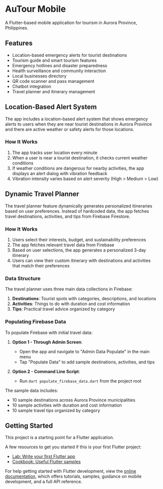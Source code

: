 # AuTour Mobile

A Flutter-based mobile application for tourism in Aurora Province, Philippines.

## Features

- Location-based emergency alerts for tourist destinations
- Tourism guide and smart tourism features
- Emergency hotlines and disaster preparedness
- Health surveillance and community interaction
- Local businesses directory
- QR code scanner and pass management
- Chatbot integration
- Travel planner and itinerary management

## Location-Based Alert System

The app includes a location-based alert system that shows emergency alerts to users when they are near tourist destinations in Aurora Province and there are active weather or safety alerts for those locations.

### How It Works

1. The app tracks user location every minute
2. When a user is near a tourist destination, it checks current weather conditions
3. If weather conditions are dangerous for nearby activities, the app displays an alert dialog with vibration feedback
4. Vibration intensity varies based on alert severity (High > Medium > Low)

## Dynamic Travel Planner

The travel planner feature dynamically generates personalized itineraries based on user preferences. Instead of hardcoded data, the app fetches travel destinations, activities, and tips from Firebase Firestore.

### How It Works

1. Users select their interests, budget, and sustainability preferences
2. The app fetches relevant travel data from Firebase
3. Based on user selections, the app generates a personalized 3-day itinerary
4. Users can view their custom itinerary with destinations and activities that match their preferences

### Data Structure

The travel planner uses three main data collections in Firebase:

1. **Destinations**: Tourist spots with categories, descriptions, and locations
2. **Activities**: Things to do with duration and cost information
3. **Tips**: Practical travel advice organized by category

### Populating Firebase Data

To populate Firebase with initial travel data:

1. **Option 1 - Through Admin Screen**: 
   - Open the app and navigate to "Admin Data Populate" in the main menu
   - Tap "Populate Data" to add sample destinations, activities, and tips

2. **Option 2 - Command Line Script**:
   - Run `dart populate_firebase_data.dart` from the project root

The sample data includes:
- 10 sample destinations across Aurora Province municipalities
- 10 sample activities with duration and cost information
- 10 sample travel tips organized by category

## Getting Started

This project is a starting point for a Flutter application.

A few resources to get you started if this is your first Flutter project:

- [Lab: Write your first Flutter app](https://docs.flutter.dev/get-started/codelab)
- [Cookbook: Useful Flutter samples](https://docs.flutter.dev/cookbook)

For help getting started with Flutter development, view the
[online documentation](https://docs.flutter.dev/), which offers tutorials,
samples, guidance on mobile development, and a full API reference.